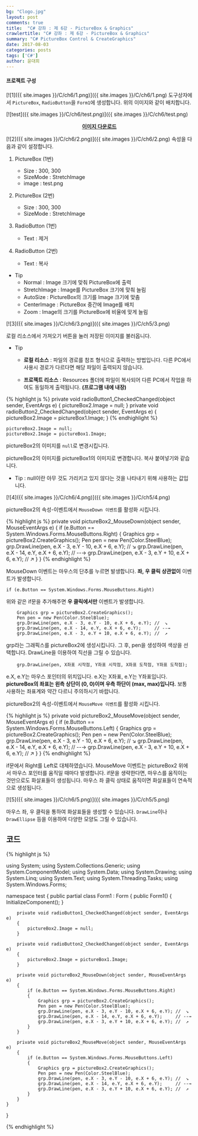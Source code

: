 ```yaml
---
bg: "Clogo.jpg"
layout: post
comments: true
title:  "C# 강좌 : 제 6강 - PictureBox & Graphics"
crawlertitle: "C# 강좌 : 제 6강 - PictureBox & Graphics"
summary: "C# PictureBox Control & CreateGraphics"
date: 2017-08-03
categories: posts
tags: ['C#']
author: 윤대희
---
```

#### 프로젝트 구성 ####
[![1]({{ site.images }}/C/ch6/1.png)]({{ site.images }}/C/ch6/1.png)
도구상자에서 `PictureBox`, `RadioButton`을 `Form1`에 생성합니다. 위의 이미지와 같이 배치합니다.


[![test]({{ site.images }}/C/ch6/test.png)]({{ site.images }}/C/ch6/test.png)
<a href="https://drive.google.com/file/d/0B4mfyOc47NkcQTFaQU5JRll1YUk/view?usp=sharing" target="_blank">**<center>이미지 다운로드</center>**</a>



[![2]({{ site.images }}/C/ch6/2.png)]({{ site.images }}/C/ch6/2.png)
속성을 다음과 같이 설정합니다.


1. PictureBox (1번)

	* Size : 300, 300
	* SizeMode : StretchImage
	* image : test.png
	
	
2. PictureBox (2번)

	* Size : 300, 300
	* SizeMode : StretchImage
	
	
3. RadioButton (1번)

	* Text : 제거
	
	
4. RadioButton (2번)

	* Text : 복사
	
	


- Tip
	- Normal : Image 크기에 맞춰 PictureBox에 출력
	- StretchImage : Image를 PictureBox 크기에 맞춰 늘림
	- AutoSize : PictureBox의 크기를 Image 크기에 맞춤
	- CenterImage : PictureBox 중간에 Image를 배치
	- Zoom : Image의 크기를 PictureBox에 비율에 맞게 늘림


 [![3]({{ site.images }}/C/ch6/3.png)]({{ site.images }}/C/ch5/3.png)

로컬 리소스에서 가져오기 버튼을 눌러 저장된 이미지를 불러옵니다.

- Tip
	- **로컬 리소스** : 파일의 경로를 참조 형식으로 출력하는 방법입니다. 다른 PC에서 사용시 경로가 다르다면 해당 파일이 출력되지 않습니다.
	

	- **프로젝트 리소스** : Resources 폴더에 파일이 복사되어 다른 PC에서 작업을 하여도 동일하게 출력됩니다. **(프로그램 내에 내장)**

{% highlight js %}
private void radioButton1_CheckedChanged(object sender, EventArgs e)
{
	pictureBox2.Image = null;
}
private void radioButton2_CheckedChanged(object sender, EventArgs e)
{
	pictureBox2.Image = pictureBox1.Image;
}
{% endhighlight %}

	pictureBox2.Image = null;
	pictureBox2.Image = pictureBox1.Image;

pictureBox2의 이미지를 `null`로 변경시킵니다. 

pictureBox2의 이미지를 pictureBox1의 이미지로 변경합니다. 복사 붙여넣기와 같습니다.

- Tip : null이란 아무 것도 가리키고 있지 않다는 것을 나타내기 위해 사용하는 값입니다.



 [![4]({{ site.images }}/C/ch6/4.png)]({{ site.images }}/C/ch5/4.png)

pictureBox2의 속성-이벤트에서 `MouseDown 이벤트`를 활성화 시킵니다.

{% highlight js %}
private void pictureBox2_MouseDown(object sender, MouseEventArgs e)
{
	if (e.Button == System.Windows.Forms.MouseButtons.Right)
	{
		Graphics grp = pictureBox2.CreateGraphics();
		Pen pen = new Pen(Color.SteelBlue);
		grp.DrawLine(pen, e.X - 3, e.Y - 10, e.X + 6, e.Y); //  ↘
		grp.DrawLine(pen, e.X - 14, e.Y, e.X + 6, e.Y);     // --→
		grp.DrawLine(pen, e.X - 3, e.Y + 10, e.X + 6, e.Y); //  ↗
	}
}
{% endhighlight %}

MouseDown 이벤트는 마우스의 단추를 누르면 발생합니다. **좌, 우 클릭 상관없이** 이벤트가 발생합니다.

	if (e.Button == System.Windows.Forms.MouseButtons.Right)

위와 같은 if문을 추가해주면 **우 클릭에서만** 이벤트가 발생합니다.

		Graphics grp = pictureBox2.CreateGraphics();
		Pen pen = new Pen(Color.SteelBlue);
		grp.DrawLine(pen, e.X - 3, e.Y - 10, e.X + 6, e.Y); //  ↘
		grp.DrawLine(pen, e.X - 14, e.Y, e.X + 6, e.Y);     // --→
		grp.DrawLine(pen, e.X - 3, e.Y + 10, e.X + 6, e.Y); //  ↗

grp라는 그래픽스를 pictureBox2에 생성시킵니다. 그 후, pen을 생성하여 색상을 선택합니다.
DrawLine을 이용하여 직선을 그릴 수 있습니다.

		grp.DrawLine(pen, X좌표 시작점, Y좌표 시작점, X좌표 도착점, Y좌표 도착점);

e.X, e.Y는 마우스 포인터의 위치입니다. e.X는 X좌표, e.Y는 Y좌표입니다.
**pictureBox의 좌표는 왼측 상단이 (0, 0)이며 우측 하단이 (max, max)입니다.** 보통 사용하는 좌표계와 약간 다르니 주의하시기 바랍니다.




pictureBox2의 속성-이벤트에서 `MouseMove 이벤트`를 활성화 시킵니다.

{% highlight js %}
private void pictureBox2_MouseMove(object sender, MouseEventArgs e)
{
	if (e.Button == System.Windows.Forms.MouseButtons.Left)
	{
		Graphics grp = pictureBox2.CreateGraphics();
		Pen pen = new Pen(Color.SteelBlue);
		grp.DrawLine(pen, e.X - 3, e.Y - 10, e.X + 6, e.Y); //  ↘
		grp.DrawLine(pen, e.X - 14, e.Y, e.X + 6, e.Y);     // --→
		grp.DrawLine(pen, e.X - 3, e.Y + 10, e.X + 6, e.Y); //  ↗
	}
}
{% endhighlight %}

if문에서 Right를 Left로 대체하였습니다. MouseMove 이벤트는 pictureBox2 위에서 마우스 포인터를 움직일 때마다 발생합니다. if문을 생략한다면, 마우스를 움직이는 것만으로도 화살표들이 생성됩니다. 마우스 좌 클릭 상태로 움직이면 화살표들이 연속적으로 생성됩니다.


 [![5]({{ site.images }}/C/ch6/5.png)]({{ site.images }}/C/ch5/5.png)

마우스 좌, 우 클릭을 통하여 화살표들을 생성할 수 있습니다. `DrawLine`이나 `DrawEllipse` 등을 이용하여 다양한 모양도 그릴 수 있습니다.


## 코드 ##

{% highlight js %}

using System;
using System.Collections.Generic;
using System.ComponentModel;
using System.Data;
using System.Drawing;
using System.Linq;
using System.Text;
using System.Threading.Tasks;
using System.Windows.Forms;

namespace test
{
    public partial class Form1 : Form
    {
        public Form1()
        {
            InitializeComponent();
        }

        private void radioButton1_CheckedChanged(object sender, EventArgs e)
        {
            pictureBox2.Image = null;
        }

        private void radioButton2_CheckedChanged(object sender, EventArgs e)
        {
            pictureBox2.Image = pictureBox1.Image;
        }

        private void pictureBox2_MouseDown(object sender, MouseEventArgs e)
        {
            if (e.Button == System.Windows.Forms.MouseButtons.Right)
            {
                Graphics grp = pictureBox2.CreateGraphics();
                Pen pen = new Pen(Color.SteelBlue);
                grp.DrawLine(pen, e.X - 3, e.Y - 10, e.X + 6, e.Y); //  ↘
                grp.DrawLine(pen, e.X - 14, e.Y, e.X + 6, e.Y);     // --→
                grp.DrawLine(pen, e.X - 3, e.Y + 10, e.X + 6, e.Y); //  ↗
            }
        }

        private void pictureBox2_MouseMove(object sender, MouseEventArgs e)
        {
            if (e.Button == System.Windows.Forms.MouseButtons.Left)
            {
                Graphics grp = pictureBox2.CreateGraphics();
                Pen pen = new Pen(Color.SteelBlue);
                grp.DrawLine(pen, e.X - 3, e.Y - 10, e.X + 6, e.Y); //  ↘
                grp.DrawLine(pen, e.X - 14, e.Y, e.X + 6, e.Y);     // --→
                grp.DrawLine(pen, e.X - 3, e.Y + 10, e.X + 6, e.Y); //  ↗
            }
        }
    }
}

{% endhighlight %}
